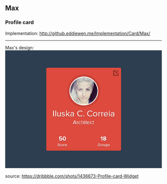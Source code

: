 ## Max
### Profile card

Implementation:
<http://github.eddiewen.me/Implementation/Card/Max/>

----

Max's design:
![profile](card.jpg)

source: <https://dribbble.com/shots/1436673-Profile-card-Widget>